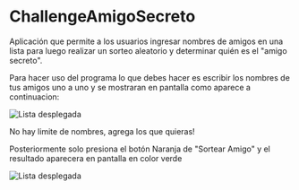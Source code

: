 # ChallengeAmigoSecreto
Aplicación que permite a los usuarios ingresar nombres de amigos en una lista para luego realizar un sorteo aleatorio y determinar quién es el "amigo secreto".

Para hacer uso del programa lo que debes hacer es escribir los nombres de tus amigos uno a uno y se mostraran en pantalla como aparece a continuacion: 

![Lista desplegada](/images/picture1.jpg)

No hay limite de nombres, agrega los que quieras!

Posteriormente solo presiona el botón Naranja de "Sortear Amigo" y el resultado aparecera en pantalla en color verde

![Lista desplegada](/images/picture1.jpg)
